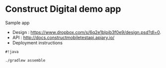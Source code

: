 # Construct Digital demo app #

Sample app

* Design : https://www.dropbox.com/s/6q2e1blpib3f0e9/design.psd?dl=0.
* API : http://docs.constructmobiletestapi.apiary.io/
* Deployment instructions

```
#!java

./gradlew assemble
```
